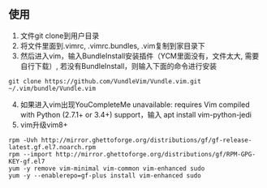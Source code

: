 ## 使用
1. 文件git clone到用户目录
2. 将文件里面到.vimrc, .vimrc.bundles, .vim复制到家目录下
3. 然后进入vim，输入BundleInstall安装插件（YCM里面没有，文件太大, 需要自行下载）, 若没有BundleInstall，则输入下面的命令进行安装
```
git clone https://github.com/VundleVim/Vundle.vim.git ~/.vim/bundle/Vundle.vim
```
4. 如果进入vim出现YouCompleteMe unavailable: requires Vim compiled with Python (2.7.1+ or 3.4+) support，输入 apt install vim-python-jedi
5. vim升级vim8+
```
rpm -Uvh http://mirror.ghettoforge.org/distributions/gf/gf-release-latest.gf.el7.noarch.rpm
rpm --import http://mirror.ghettoforge.org/distributions/gf/RPM-GPG-KEY-gf.el7
yum -y remove vim-minimal vim-common vim-enhanced sudo
yum -y --enablerepo=gf-plus install vim-enhanced sudo
```
